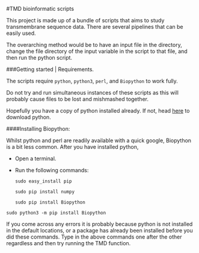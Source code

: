 #TMD bioinformatic scripts

This project is made up of a bundle of scripts that aims to study transmembrane sequence data. There are several pipelines that can be easily used.

The overarching method would be to have an input file in the directory, change the file directory of the input variable in the script to that file, and then run the python script.


###Getting started | Requirements.

The scripts require `python`, `python3`, `perl`, and `Biopython` to work fully.

Do not try and run simultaneous instances of these scripts as this will probably cause files to be lost and mishmashed together.

Hopefully you have a copy of python installed already. If not, head [here](https://www.python.org/downloads/) to download python.

####Installing Biopython:

Whilst python and perl are readily available with a  quick google, Biopython is a bit less common. After you have installed python,

 - Open a terminal.
 - Run the following commands:

 	`sudo easy_install pip`

 	`sudo pip install numpy`

	`sudo pip install Biopython`

  `sudo python3 -m pip install Biopython`

If you come across any errors it is probably because python is not installed in the default locations, or a package has already been installed before you did these commands. Type in the above commands one after the other regardless and then try running the TMD function.
